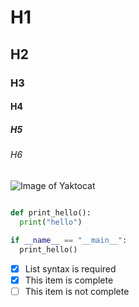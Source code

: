 # H1
## H2
### H3
#### H4
##### H5
###### H6


![Image of Yaktocat](https://octodex.github.com/images/yaktocat.png)

```python

def print_hello():
  print("hello")
  
if __name__ == "__main__":
  print_hello()

```
- [x] List syntax is required
- [x] This item is complete
- [ ] This item is not complete
